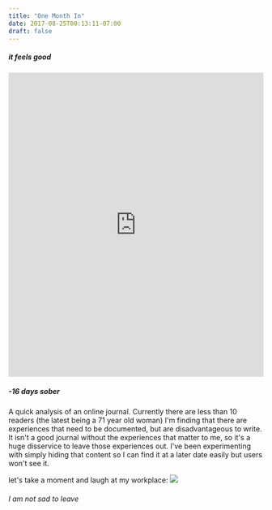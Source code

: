 ```yaml
---
title: "One Month In"
date: 2017-08-25T00:13:11-07:00
draft: false
---
```


##### it feels good

<iframe width="100%" height="600" scrolling="no" frameborder="no" allow="autoplay" src="https://w.soundcloud.com/player/?url=https%3A//api.soundcloud.com/tracks/436592619%3Fsecret_token%3Ds-Jt7oA&color=%237105ad&auto_play=false&hide_related=false&show_comments=true&show_user=true&show_reposts=false&show_teaser=true&visual=true"></iframe>


##### -16 days sober

A quick analysis of an online journal. Currently there are less than 10 readers (the latest being a 71 year old woman)
I'm finding that there are experiences that need to be documented, but are disadvantageous to write. It isn't a good journal without the experiences that matter to me, so it's a huge disservice to leave those experiences out. I've been experimenting with simply hiding that content so I can find it at a later date easily but users won't see it.    



let's take a moment and laugh at my workplace:
<img src="/images/cruzio.png"/>
###### I am not sad to leave
